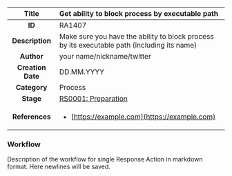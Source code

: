 | Title                       | Get ability to block process by executable path         |
|:---------------------------:|:--------------------|
| **ID**                      | RA1407            |
| **Description**             | Make sure you have the ability to block process by its executable path (including its name)   |
| **Author**                  | your name/nickname/twitter        |
| **Creation Date**           | DD.MM.YYYY |
| **Category**                | Process      |
| **Stage**                   |[RS0001: Preparation](../Response_Stages/RS0001.md)| 
| **References** |<ul><li>[https://example.com](https://example.com)</li></ul>|

### Workflow

Description of the workflow for single Response Action in markdown format.
Here newlines will be saved.
